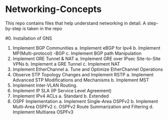 # Networking-Concepts
This repo contains files that help understand networking in detail. A step-by-step is taken in the repo

#0. Installation of GNS
1. Implement BGP Communities
a. Implement eBGP for Ipv4
   b. Implement MP(Multi-protocol) -BGP
   c. Implement BGP path Manipulation
2. Implement GRE Tunnel & NAT
   a. Implement GRE over IPsec Site-to-Site VPNs
   b. Implement a GRE Tunnel
   c. Implement NAT
3. Implement EtherChannel
   a. Tune and Optimize EtherChannel Operations
4. Observe STP Topology Changes and Implement RSTP
    a. Implement Advanced STP Modifications and Mechanisms
    b. Implement MST
5. Implement Inter-VLAN Routing.
6. Implement IP SLA (IP Service Level Agreement)
7. Implement IPv4 ACLs
    a. Standard
    b. Extended
8. OSPF Implementation
    a. Implement Single-Area OSPFv2
    b. Implement Multi-Area OSPFv2
    c. OSPFv2 Route Summarization and Filtering
    d. Implement Multiarea OSPFv3
